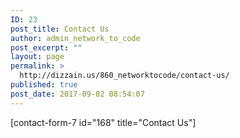 ```yaml
---
ID: 23
post_title: Contact Us
author: admin_network_to_code
post_excerpt: ""
layout: page
permalink: >
  http://dizzain.us/860_networktocode/contact-us/
published: true
post_date: 2017-09-02 08:54:07
---
```

[contact-form-7 id="168" title="Contact Us"]